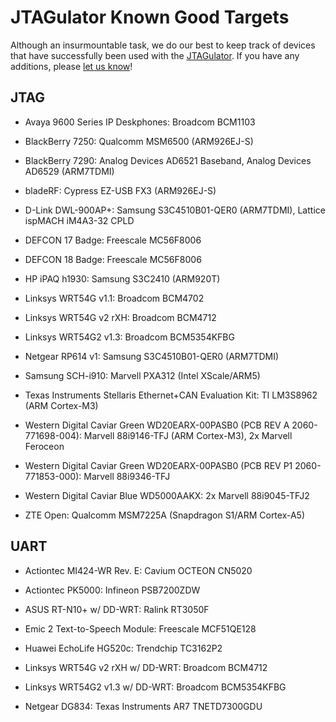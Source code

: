 JTAGulator Known Good Targets
=============================

Although an insurmountable task, we do our best to keep track of devices that have successfully been used with the [JTAGulator][1]. If you have any additions, please [let us know][2]!


JTAG
----

* Avaya 9600 Series IP Deskphones: Broadcom BCM1103

* BlackBerry 7250: Qualcomm MSM6500 (ARM926EJ-S)

* BlackBerry 7290: Analog Devices AD6521 Baseband, Analog Devices AD6529 (ARM7TDMI)

* bladeRF: Cypress EZ-USB FX3 (ARM926EJ-S)

* D-Link DWL-900AP+: Samsung S3C4510B01-QER0 (ARM7TDMI), Lattice ispMACH iM4A3-32 CPLD

* DEFCON 17 Badge: Freescale MC56F8006

* DEFCON 18 Badge: Freescale MC56F8006

* HP iPAQ h1930: Samsung S3C2410 (ARM920T)

* Linksys WRT54G v1.1: Broadcom BCM4702

* Linksys WRT54G v2 rXH: Broadcom BCM4712

* Linksys WRT54G2 v1.3: Broadcom BCM5354KFBG

* Netgear RP614 v1: Samsung S3C4510B01-QER0 (ARM7TDMI)

* Samsung SCH-i910: Marvell PXA312 (Intel XScale/ARM5)

* Texas Instruments Stellaris Ethernet+CAN Evaluation Kit: TI LM3S8962 (ARM Cortex-M3)

* Western Digital Caviar Green WD20EARX-00PASB0 (PCB REV A 2060-771698-004): Marvell 88i9146-TFJ (ARM Cortex-M3), 2x Marvell Feroceon

* Western Digital Caviar Green WD20EARX-00PASB0 (PCB REV P1 2060-771853-000): Marvell 88i9346-TFJ

* Western Digital Caviar Blue WD5000AAKX: 2x Marvell 88i9045-TFJ2

* ZTE Open: Qualcomm MSM7225A (Snapdragon S1/ARM Cortex-A5)


UART
----

* Actiontec MI424-WR Rev. E: Cavium OCTEON CN5020

* Actiontec PK5000: Infineon PSB7200ZDW

* ASUS RT-N10+ w/ DD-WRT: Ralink RT3050F

* Emic 2 Text-to-Speech Module: Freescale MCF51QE128

* Huawei EchoLife HG520c: Trendchip TC3162P2

* Linksys WRT54G v2 rXH w/ DD-WRT: Broadcom BCM4712

* Linksys WRT54G2 v1.3 w/ DD-WRT: Broadcom BCM5354KFBG

* Netgear DG834: Texas Instruments AR7 TNETD7300GDU


[1]: http://www.jtagulator.com
[2]: http://www.grandideastudio.com/contact/

